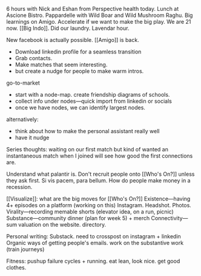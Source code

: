 6 hours with Nick and Eshan from Perspective health today. Lunch at Ascione Bistro. Pappardelle with Wild Boar and Wild Mushroom Raghu. Big learnings on Amigo. Accelerate if we want to make the big play. We are 21 now. [[Big Indo]]. Did our laundry. Lavendar hour.

New facebook is actually possible.
[[Amigo]] is back. 
- Download linkedin profile for a seamless transition
- Grab contacts.
- Make matches that seem interesting.
- but create a nudge for people to make warm intros.

go-to-market
- start with a node-map. create friendship diagrams of schools.
- collect info under nodes—quick import from linkedin or socials
- once we have nodes, we can identify largest nodes.

alternatively:
- think about how to make the personal assistant really well
- have it nudge

Series thoughts: 
waiting on our first match but kind of wanted an instantaneous match when I joined
will see how good the first connections are.

Understand what palantir is.
Don't recruit people onto [[Who's On?]] unless they ask first.
Si vis pacem, para bellum.
How do people make money in a recession.

[[Visualize]]: what are the big moves for [[Who's On?]] 
Existence—having 4+ episodes on a platform (working on this) Instagram. Headshot. Photos.
Virality—recording memable shorts (elevator idea, on a run, picnic)
Substance—community dinner (plan for week 5) + merch
Connectivity—sum valuation on the website. directory.

Personal writing: 
Substack. need to crosspost on instagram + linkedin
Organic ways of getting people's emails.
work on the substantive work (train journeys)

Fitness:
pushup failure cycles + running.
eat lean, look nice. get good clothes.
